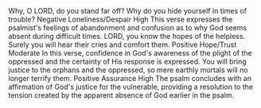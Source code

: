 <sentimentAnalysis>
    <psalm number="10">
        <verse number="1">
            <text>Why, O LORD, do you stand far off? Why do you hide yourself in times of trouble?</text>
            <polarity>Negative</polarity>
            <emotion>Loneliness/Despair</emotion>
            <intensity>High</intensity>
            <context>This verse expresses the psalmist's feelings of abandonment and confusion as to why God seems absent during difficult times.</context>
        </verse>
        <!-- ... -->
        <verse number="17">
            <text>LORD, you know the hopes of the helpless. Surely you will hear their cries and comfort them.</text>
            <polarity>Positive</polarity>
            <emotion>Hope/Trust</emotion>
            <intensity>Moderate</intensity>
            <context>In this verse, confidence in God's awareness of the plight of the oppressed and the certainty of His response is expressed.</context>
        </verse>
        <verse number="18">
            <text>You will bring justice to the orphans and the oppressed, so mere earthly mortals will no longer terrify them.</text>
            <polarity>Positive</polarity>
            <emotion>Assurance</emotion>
            <intensity>High</intensity>
            <context>The psalm concludes with an affirmation of God's justice for the vulnerable, providing a resolution to the tension created by the apparent absence of God earlier in the psalm.</context>
        </verse>
    </psalm>
</sentimentAnalysis>